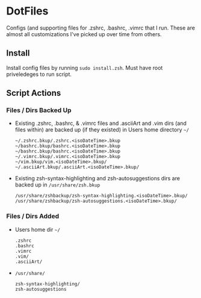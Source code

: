 # DotFiles
Configs (and supporting files for .zshrc, .bashrc, .vimrc that I run. These are almost all customizations I've picked up over time from others.

## Install
Install config files by running `sudo install.zsh`.  Must have root priveledeges to run script.

## Script Actions
### Files / Dirs Backed Up
-  Existing .zshrc, .bashrc, & .vimrc files and .asciiArt and .vim dirs (and files within) are backed up (if they existed) in Users home directory `~/`
   ```
   ~/.zshrc.bkup/.zshrc.<isoDateTime>.bkup 
   ~/bashrc.bkup/bashrc.<isoDateTime>.bkup
   ~/bashrc.bkup/bashrc.<isoDateTime>.bkup
   ~/.vimrc.bkup/.vimrc.<isoDateTime>.bkup
   ~/vim.bkup/vim.<isoDateTime>.bkup/
   ~/.asciiArt.bkup/.asciiArt.<isoDateTime>.bkup/
   ```
-  Existing zsh-syntax-highlighting and zsh-autosuggestions dirs are backed up in `/usr/share/zsh.bkup`
   ```
   /usr/share/zshbackup/zsh-syntax-highlighting.<isoDateTime>.bkup/
   /usr/share/zshbackup/zsh-autosuggestions.<isoDateTime>.bkup/
   ```
### Files / Dirs Added
-  Users home dir `~/` 
   ```
   .zshrc
   .bashrc
   .vimrc
   .vim/
   .asciiArt/
   ```
-  `/usr/share/`
   ```
   zsh-syntax-highlighting/
   zsh-autosuggestions
   ```
